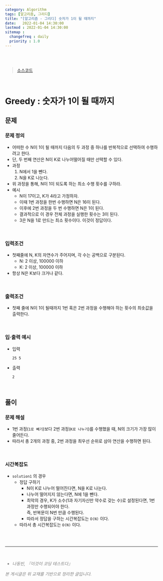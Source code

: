 ```yaml
---
category: Algorithm
tags: [알고리즘, 그리디]
title: "[알고리즘 - 그리디] 숫자가 1이 될 때까지"
date:   2022-01-04 14:30:00 
lastmod : 2022-01-04 14:30:00
sitemap :
  changefreq : daily
  priority : 1.0
---
```


<br/><br/>

> [소스코드](https://github.com/TaegyunWoo/algorithm-study/blob/main/src/main/java/greedy/%EC%88%AB%EC%9E%90%EA%B0%80_1%EC%9D%B4_%EB%90%A0_%EB%95%8C%EA%B9%8C%EC%A7%80.java)

<br/>

# Greedy : 숫자가 1이 될 때까지

## 문제
### 문제 정의

- 어떠한 수 N이 1이 될 때까지 다음의 두 과정 중 하나를 반복적으로 선택하여 수행하려고 한다.
- 단, 두 번째 연산은 N이 K로 나누어떨어질 때만 선택할 수 있다.
- 과정
  1. N에서 1을 뺀다.
  2. N을 K로 나눈다.
- 위 과정을 통해, N이 1이 되도록 하는 최소 수행 횟수를 구하라.
- 예시
    - N이 17이고, K가 4라고 가정하자.
    - 이때 1번 과정을 한번 수행하면 N은 16이 된다.
    - 이후에 2번 과정을 두 번 수행하면 N은 1이 된다.
    - 결과적으로 이 경우 전체 과정을 실행한 횟수는 3이 된다.
    - 3은 N을 1로 만드는 최소 횟수이다. 이것이 정답이다.

<br/>

### 입력조건
- 첫째줄에 N, K의 자연수가 주어지며, 각 수는 공백으로 구분된다.
  - N: 2 이상, 100000 이하
  - K: 2 이상, 100000 이하
- 항상 N은 K보다 크거나 같다.

<br/>

### 출력조건
- 첫째 줄에 N이 1이 될때까지 1번 혹은 2번 과정을 수행해야 하는 횟수의 최솟값을 출력한다.

<br/>

### 입·출력 예시
- 입력
  ```text
  25 5
  ```

- 출력
  ```text
  2
  ```

<br/>

## 풀이
### 문제 해설
- 1번 과정(`1로 빼기`)보다 2번 과정(`K로 나누기`)를 수행했을 때, N의 크기가 가장 많이 줄어든다.
- 따라서 총 2개의 과정 중, 2번 과정을 최우선 순위로 삼아 연산을 수행하면 된다.

<br/>

### 시간복잡도
- `solution1` 의 경우
    - 정답 구하기
        - N이 K로 나누어 떨어진다면, N을 K로 나눈다.
        - 나누어 떨어지지 않는다면, N에 1을 뺀다.
        - 최악의 경우, K가 소수(1과 자기자신만 약수로 갖는 수)로 설정된다면, 1번 과정만 수행되어야 한다.  
          즉, 반복문이 N번 만큼 수행된다.
        - 따라서 정답을 구하는 시간복잡도는 `O(N)` 이다.
    - 따라서 총 시간복잡도는 `O(N)` 이다.

<br><br>

---

<br>
<div style="font-style: italic;color: gray;">
  <ul>
    <li>나동빈, 『이것이 코딩 테스트다』</li>
  </ul>
  본 게시글은 위 교재를 기반으로 정리한 글입니다.
</div>